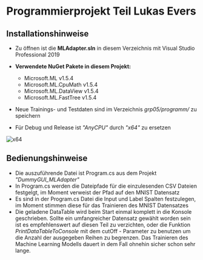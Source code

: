 # Programmierprojekt Teil Lukas Evers

## Installationshinweise

- Zu öffnen ist die **MLAdapter.sln** in diesem Verzeichnis mit Visual Studio Professional 2019

- **Verwendete NuGet Pakete in diesem Projekt:**
  - Microsoft.ML v1.5.4
  - Microsoft.ML.CpuMath v1.5.4
  - Microsoft.ML.DataView v1.5.4
  - Microsoft.ML.FastTree v1.5.4  
  
- Neue Trainings- und Testdaten sind im Verzeichnis _grp05/programm/_ zu speichern
- Für Debug und Release ist _"AnyCPU"_ durch _"x64"_ zu ersetzen

![x64](https://i.ibb.co/gthbjg6/x64.jpg)

## Bedienungshinweise

- Die auszuführende Datei ist Program.cs aus dem Projekt _"DummyGUI_MLAdapter"_
- In Program.cs werden die Dateipfade für die einzulesenden CSV Dateien festgelgt, im Moment verweist der Pfad auf den MNIST Datensatz
- Es sind in der Program.cs Datei die Input und Label Spalten festzulegen, im Moment stimmen diese für das Trainieren des MNIST Datensatzes
- Die geladene DataTable wird beim Start einmal komplett in die Konsole geschrieben. Sollte ein umfangreicher Datensatz gewählt worden sein ist es empfehlenswert auf diesen Teil zu verzichten, oder die Funktion _PrintDataTableToConsole_ mit dem cutOff - Parameter zu benutzen um die Anzahl der ausgegeben Reihen zu begrenzen. Das Trainieren des Machine Learning Modells dauert in dem Fall ohnehin sicher schon sehr lange.


    